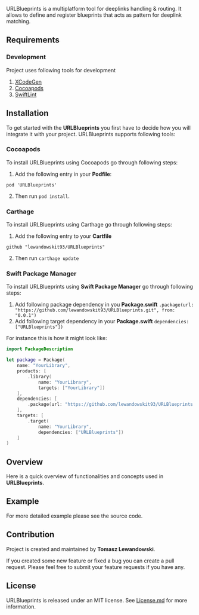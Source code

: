 URLBlueprints is a multiplatform tool for deeplinks handling & routing. It allows to define and register blueprints that acts as pattern for deeplink matching.

## Requirements

### Development
Project uses following tools for development
1. [XCodeGen](https://github.com/yonaskolb/XcodeGen)
2. [Cocoapods](https://cocoapods.org)
3. [SwiftLint](https://github.com/realm/SwiftLint)

## Installation

To get started with the **URLBlueprints** you first have to decide how you will integrate it with your project. URLBlueprints supports following tools:

### Cocoapods

To install URLBlueprints using Cocoapods go through following steps:

1. Add the following entry in your **Podfile**:
```
pod 'URLBlueprints'
```
2. Then run `pod install`.


### Carthage

To install URLBlueprints using Carthage go through following steps:

1. Add the following entry to your **Cartfile**

```
github "lewandowskit93/URLBlueprints"
```

2. Then run ```carthage update```

### Swift Package Manager

To install URLBlueprints using **Swift Package Manager** go through following steps:

1. Add following package dependency in you **Package.swift** ``` .package(url: "https://github.com/lewandowskit93/URLBlueprints.git", from: "0.0.1") ```
2. Add following target dependency in your **Package.swift** ``` dependencies: ["URLBlueprints"]) ```

For instance this is how it might look like:
```swift
import PackageDescription

let package = Package(
    name: "YourLibrary",
    products: [
        .library(
            name: "YourLibrary",
            targets: ["YourLibrary"])
    ],
    dependencies: [
        .package(url: "https://github.com/lewandowskit93/URLBlueprints.git", from: "0.0.1")
    ],
    targets: [
        .target(
            name: "YourLibrary",
            dependencies: ["URLBlueprints"])
    ]
)
```

## Overview

Here is a quick overview of functionalities and concepts used in **URLBlueprints**.

## Example

For more detailed example please see the source code.

## Contribution

Project is created and maintained by **Tomasz Lewandowski**.

If you created some new feature or fixed a bug you can create a pull request. Please feel free to submit your feature requests if you have any.

## License

URLBlueprints is released under an MIT license. See [License.md](LICENSE.md) for more information.
